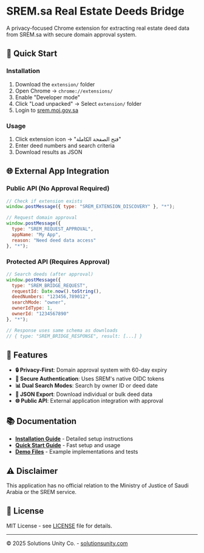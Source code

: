 # SREM.sa Real Estate Deeds Bridge

A privacy-focused Chrome extension for extracting real estate deed data from SREM.sa with secure domain approval system.

## 🚀 Quick Start

### Installation
1. Download the `extension/` folder
2. Open Chrome → `chrome://extensions/`
3. Enable "Developer mode"
4. Click "Load unpacked" → Select `extension/` folder
5. Login to [srem.moj.gov.sa](https://srem.moj.gov.sa)

### Usage
1. Click extension icon → "فتح الصفحة الكاملة"
2. Enter deed numbers and search criteria
3. Download results as JSON

## 🌐 External App Integration

### Public API (No Approval Required)
```javascript
// Check if extension exists
window.postMessage({ type: "SREM_EXTENSION_DISCOVERY" }, "*");

// Request domain approval
window.postMessage({
  type: "SREM_REQUEST_APPROVAL",
  appName: "My App",
  reason: "Need deed data access"
}, "*");
```

### Protected API (Requires Approval)
```javascript
// Search deeds (after approval)
window.postMessage({
  type: "SREM_BRIDGE_REQUEST",
  requestId: Date.now().toString(),
  deedNumbers: "123456,789012",
  searchMode: "owner",
  ownerIdType: 1,
  ownerId: "1234567890"
}, "*");

// Response uses same schema as downloads
// { type: "SREM_BRIDGE_RESPONSE", result: [...] }
```

## 🎯 Features

- **🔒 Privacy-First**: Domain approval system with 60-day expiry
- **🔐 Secure Authentication**: Uses SREM's native OIDC tokens
- **📊 Dual Search Modes**: Search by owner ID or deed date
- **💾 JSON Export**: Download individual or bulk deed data
- **🌐 Public API**: External application integration with approval

## 📚 Documentation

- **[Installation Guide](docs/INSTALLATION_GUIDE.md)** - Detailed setup instructions
- **[Quick Start Guide](docs/QUICK_START.md)** - Fast setup and usage
- **[Demo Files](demo/)** - Example implementations and tests

## ⚠️ Disclaimer

This application has no official relation to the Ministry of Justice of Saudi Arabia or the SREM service.

## 📄 License

MIT License - see [LICENSE](LICENSE) file for details.

---

© 2025 Solutions Unity Co. - [solutionsunity.com](https://solutionsunity.com)
